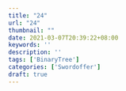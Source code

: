 ```yaml
---
title: "24"
url: "24"
thumbnail: ""
date: 2021-03-07T20:39:22+08:00
keywords: ''
description: ''
tags: ['BinaryTree']
categories: ['Swordoffer']
draft: true
---
```

